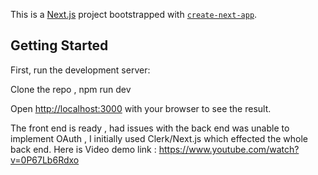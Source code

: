 This is a [Next.js](https://nextjs.org) project bootstrapped with [`create-next-app`](https://nextjs.org/docs/app/api-reference/cli/create-next-app).

## Getting Started

First, run the development server:

Clone the repo , 
npm run dev

Open [http://localhost:3000](http://localhost:3000) with your browser to see the result.

The front end is ready , had issues with the back end was unable to implement OAuth , I initially used Clerk/Next.js which effected the whole back end. 
Here is Video demo link : https://www.youtube.com/watch?v=0P67Lb6Rdxo
